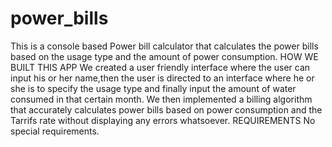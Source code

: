 # power_bills

This is a console based Power bill calculator that calculates the power bills based on the usage type and the amount of power consumption. HOW WE BUILT THIS APP We created a user friendly interface where the user can input his or her name,then the user is directed to an interface where he or she is to specify the usage type and finally input the amount of water consumed in that certain month. We then implemented a billing algorithm that accurately calculates power bills based on power consumption and the Tarrifs rate  without displaying any errors whatsoever. REQUIREMENTS No special requirements.